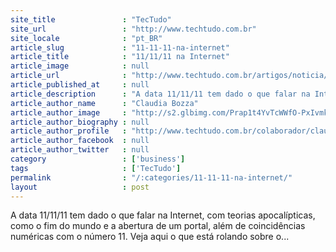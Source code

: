 ```yaml
---
site_title               : "TecTudo"
site_url                 : "http://www.techtudo.com.br"
site_locale              : "pt_BR"
article_slug             : "11-11-11-na-internet"
article_title            : "11/11/11 na Internet"
article_image            : null
article_url              : "http://www.techtudo.com.br/artigos/noticia/2011/11/111111-na-internet.html"
article_published_at     : null
article_description      : "A data 11/11/11 tem dado o que falar na Internet, com teorias apocalípticas, como o fim do mundo e a abertura de um portal, além de coincidências numéricas com o número 11. Veja aqui o que está rolando sobre o..."
article_author_name      : "Claudia Bozza"
article_author_image     : "http://s2.glbimg.com/Prap1t4YvTcWWfO-PxIvmkJgnX8=/30x30/s2.glbimg.com/GCjVIqnCmpq15Dtng6dCCCV_qn8=/0x0:140x140/75x75/s.glbimg.com/po/tt2/f/original/2013/09/25/claudia_bozza2_.jpg"
article_author_biography : null
article_author_profile   : "http://www.techtudo.com.br/colaborador/claudia-bozza.html"
article_author_facebook  : null
article_author_twitter   : null
category                 : ['business']
tags                     : ['TecTudo']
permalink                : "/:categories/11-11-11-na-internet/"
layout                   : post
---
```


A data 11/11/11 tem dado o que falar na Internet, com teorias apocalípticas, como o fim do mundo e a abertura de um portal, além de coincidências numéricas com o número 11. Veja aqui o que está rolando sobre o...
